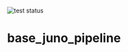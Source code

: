 ![test status](https://github.com/RIVM-bioinformatics/base_juno_pipeline/workflows/base_juno_pipeline.yaml/badge.svg?branch=master)

# base_juno_pipeline